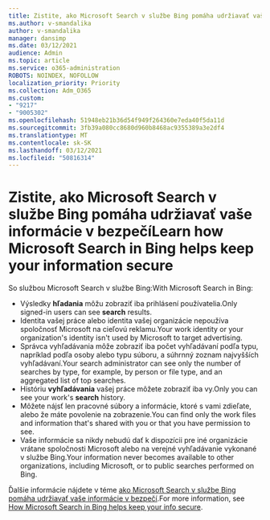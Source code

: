```yaml
---
title: Zistite, ako Microsoft Search v službe Bing pomáha udržiavať vaše informácie v bezpečí
ms.author: v-smandalika
author: v-smandalika
manager: dansimp
ms.date: 03/12/2021
audience: Admin
ms.topic: article
ms.service: o365-administration
ROBOTS: NOINDEX, NOFOLLOW
localization_priority: Priority
ms.collection: Adm_O365
ms.custom:
- "9217"
- "9005302"
ms.openlocfilehash: 51948eb21b36d54f949f264360e7eda40f5da11d
ms.sourcegitcommit: 3fb39a080cc8680d960b8468ac9355389a3e2df4
ms.translationtype: MT
ms.contentlocale: sk-SK
ms.lasthandoff: 03/12/2021
ms.locfileid: "50816314"
---
```

# <a name="learn-how-microsoft-search-in-bing-helps-keep-your-information-secure"></a><span data-ttu-id="da8ba-102">Zistite, ako Microsoft Search v službe Bing pomáha udržiavať vaše informácie v bezpečí</span><span class="sxs-lookup"><span data-stu-id="da8ba-102">Learn how Microsoft Search in Bing helps keep your information secure</span></span>

<span data-ttu-id="da8ba-103">So službou Microsoft Search v službe Bing:</span><span class="sxs-lookup"><span data-stu-id="da8ba-103">With Microsoft Search in Bing:</span></span>

- <span data-ttu-id="da8ba-104">Výsledky **hľadania** môžu zobraziť iba prihlásení používatelia.</span><span class="sxs-lookup"><span data-stu-id="da8ba-104">Only signed-in users can see **search** results.</span></span>
- <span data-ttu-id="da8ba-105">Identita vašej práce alebo identita vašej organizácie nepoužíva spoločnosť Microsoft na cieľovú reklamu.</span><span class="sxs-lookup"><span data-stu-id="da8ba-105">Your work identity or your organization's identity isn't used by Microsoft to target advertising.</span></span>
- <span data-ttu-id="da8ba-106">Správca vyhľadávania môže zobraziť iba počet vyhľadávaní podľa typu, napríklad podľa osoby alebo typu súboru, a súhrnný zoznam najvyšších vyhľadávaní.</span><span class="sxs-lookup"><span data-stu-id="da8ba-106">Your search administrator can see only the number of searches by type, for example, by person or file type, and an aggregated list of top searches.</span></span>
- <span data-ttu-id="da8ba-107">Históriu **vyhľadávania** vašej práce môžete zobraziť iba vy.</span><span class="sxs-lookup"><span data-stu-id="da8ba-107">Only you can see your work's **search** history.</span></span>
- <span data-ttu-id="da8ba-108">Môžete nájsť len pracovné súbory a informácie, ktoré s vami zdieľate, alebo že máte povolenie na zobrazenie.</span><span class="sxs-lookup"><span data-stu-id="da8ba-108">You can find only the work files and information that's shared with you or that you have permission to see.</span></span>
- <span data-ttu-id="da8ba-109">Vaše informácie sa nikdy nebudú dať k dispozícii pre iné organizácie vrátane spoločnosti Microsoft alebo na verejné vyhľadávanie vykonané v službe Bing.</span><span class="sxs-lookup"><span data-stu-id="da8ba-109">Your information never becomes available to other organizations, including Microsoft, or to public searches performed on Bing.</span></span>

<span data-ttu-id="da8ba-110">Ďalšie informácie nájdete v téme [ako Microsoft Search v službe Bing pomáha udržiavať vaše informácie v bezpečí](https://support.microsoft.com/office/how-microsoft-search-in-bing-helps-keep-your-info-secure-cbce46ae-bb1f-4d0e-86f1-5984f4589113).</span><span class="sxs-lookup"><span data-stu-id="da8ba-110">For more information, see [How Microsoft Search in Bing helps keep your info secure](https://support.microsoft.com/office/how-microsoft-search-in-bing-helps-keep-your-info-secure-cbce46ae-bb1f-4d0e-86f1-5984f4589113).</span></span>


